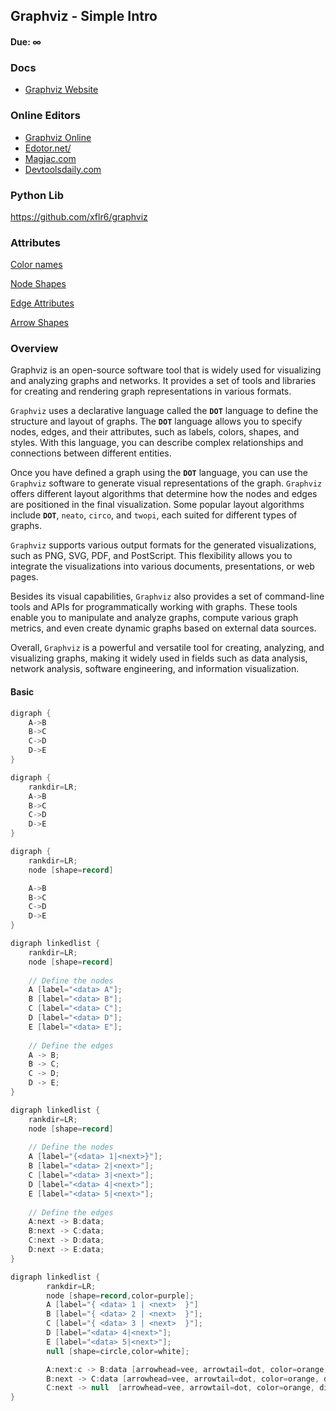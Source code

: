 ## Graphviz - Simple Intro
#### Due: ∞


### Docs
- [Graphviz Website](https://graphviz.org/)

### Online Editors
- [Graphviz Online](https://dreampuf.github.io/GraphvizOnline/)
- [Edotor.net/](https://edotor.net/)
- [Magjac.com](http://magjac.com/graphviz-visual-editor/)
- [Devtoolsdaily.com](https://www.devtoolsdaily.com/graphviz/)

### Python Lib

https://github.com/xflr6/graphviz

### Attributes

[Color names](https://graphviz.org/doc/info/colors.html)

[Node Shapes](https://graphviz.org/doc/info/shapes.html)

[Edge Attributes](https://graphviz.org/docs/edges/)

[Arrow Shapes](https://graphviz.org/doc/info/arrows.html)

### Overview

Graphviz is an open-source software tool that is widely used for visualizing and analyzing graphs and networks. It provides a set of tools and libraries for creating and rendering graph representations in various formats.

`Graphviz` uses a declarative language called the **`DOT`** language to define the structure and layout of graphs. The **`DOT`** language allows you to specify nodes, edges, and their attributes, such as labels, colors, shapes, and styles. With this language, you can describe complex relationships and connections between different entities.

Once you have defined a graph using the **`DOT`** language, you can use the `Graphviz` software to generate visual representations of the graph. `Graphviz` offers different layout algorithms that determine how the nodes and edges are positioned in the final visualization. Some popular layout algorithms include **`DOT`**, `neato`, `circo`, and `twopi`, each suited for different types of graphs.

`Graphviz` supports various output formats for the generated visualizations, such as PNG, SVG, PDF, and PostScript. This flexibility allows you to integrate the visualizations into various documents, presentations, or web pages.

Besides its visual capabilities, `Graphviz` also provides a set of command-line tools and APIs for programmatically working with graphs. These tools enable you to manipulate and analyze graphs, compute various graph metrics, and even create dynamic graphs based on external data sources.

Overall, `Graphviz` is a powerful and versatile tool for creating, analyzing, and visualizing graphs, making it widely used in fields such as data analysis, network analysis, software engineering, and information visualization.



#### Basic
```java
digraph {
    A->B
    B->C
    C->D
    D->E
}
```

```java
digraph {
    rankdir=LR;
    A->B
    B->C
    C->D
    D->E
}
```

```java
digraph {
    rankdir=LR;
    node [shape=record]

    A->B
    B->C
    C->D
    D->E
}
```


```java
digraph linkedlist {
    rankdir=LR;
    node [shape=record]
    
    // Define the nodes
    A [label="<data> A"];
    B [label="<data> B"];
    C [label="<data> C"];
    D [label="<data> D"];
    E [label="<data> E"];
    
    // Define the edges
    A -> B;
    B -> C;
    C -> D;
    D -> E;
}
```


```java
digraph linkedlist {
    rankdir=LR;
    node [shape=record]
    
    // Define the nodes
    A [label="{<data> 1|<next>}"];
    B [label="<data> 2|<next>"];
    C [label="<data> 3|<next>"];
    D [label="<data> 4|<next>"];
    E [label="<data> 5|<next>"];
    
    // Define the edges
    A:next -> B:data;
    B:next -> C:data;
    C:next -> D:data;
    D:next -> E:data;
}
```

```java
digraph linkedlist {
        rankdir=LR;
        node [shape=record,color=purple];
        A [label="{ <data> 1 | <next>  }"]
        B [label="{ <data> 2 | <next>  }"];
        C [label="{ <data> 3 | <next>  }"];
        D [label="<data> 4|<next>"];
        E [label="<data> 5|<next>"];
        null [shape=circle,color=white];

        A:next:c -> B:data [arrowhead=vee, arrowtail=dot, color=orange, dir=both, tailclip=false];
        B:next -> C:data [arrowhead=vee, arrowtail=dot, color=orange, dir=both, tailclip=false];
        C:next -> null  [arrowhead=vee, arrowtail=dot, color=orange, dir=both, tailclip=false];
}
```